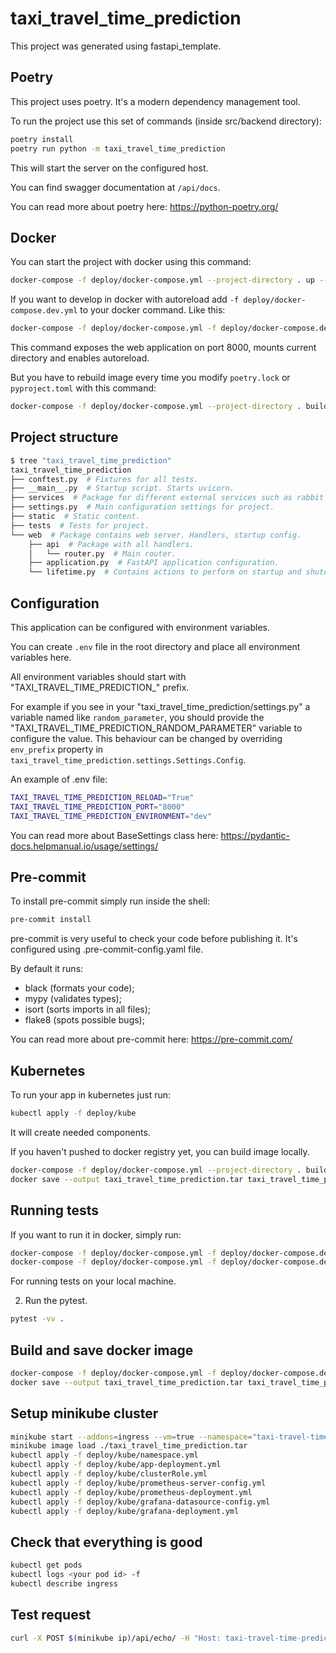 # taxi_travel_time_prediction

This project was generated using fastapi_template.

## Poetry

This project uses poetry. It's a modern dependency management
tool.

To run the project use this set of commands (inside src/backend directory):

```bash
poetry install
poetry run python -m taxi_travel_time_prediction
```

This will start the server on the configured host.

You can find swagger documentation at `/api/docs`.

You can read more about poetry here: https://python-poetry.org/

## Docker

You can start the project with docker using this command:

```bash
docker-compose -f deploy/docker-compose.yml --project-directory . up --build
```

If you want to develop in docker with autoreload add `-f deploy/docker-compose.dev.yml` to your docker command.
Like this:

```bash
docker-compose -f deploy/docker-compose.yml -f deploy/docker-compose.dev.yml --project-directory . up --build
```

This command exposes the web application on port 8000, mounts current directory and enables autoreload.

But you have to rebuild image every time you modify `poetry.lock` or `pyproject.toml` with this command:

```bash
docker-compose -f deploy/docker-compose.yml --project-directory . build
```

## Project structure

```bash
$ tree "taxi_travel_time_prediction"
taxi_travel_time_prediction
├── conftest.py  # Fixtures for all tests.
├── __main__.py  # Startup script. Starts uvicorn.
├── services  # Package for different external services such as rabbit or redis etc.
├── settings.py  # Main configuration settings for project.
├── static  # Static content.
├── tests  # Tests for project.
└── web  # Package contains web server. Handlers, startup config.
    ├── api  # Package with all handlers.
    │   └── router.py  # Main router.
    ├── application.py  # FastAPI application configuration.
    └── lifetime.py  # Contains actions to perform on startup and shutdown.
```

## Configuration

This application can be configured with environment variables.

You can create `.env` file in the root directory and place all
environment variables here.

All environment variables should start with "TAXI_TRAVEL_TIME_PREDICTION_" prefix.

For example if you see in your "taxi_travel_time_prediction/settings.py" a variable named like
`random_parameter`, you should provide the "TAXI_TRAVEL_TIME_PREDICTION_RANDOM_PARAMETER"
variable to configure the value. This behaviour can be changed by overriding `env_prefix` property
in `taxi_travel_time_prediction.settings.Settings.Config`.

An example of .env file:
```bash
TAXI_TRAVEL_TIME_PREDICTION_RELOAD="True"
TAXI_TRAVEL_TIME_PREDICTION_PORT="8000"
TAXI_TRAVEL_TIME_PREDICTION_ENVIRONMENT="dev"
```

You can read more about BaseSettings class here: https://pydantic-docs.helpmanual.io/usage/settings/

## Pre-commit

To install pre-commit simply run inside the shell:
```bash
pre-commit install
```

pre-commit is very useful to check your code before publishing it.
It's configured using .pre-commit-config.yaml file.

By default it runs:
* black (formats your code);
* mypy (validates types);
* isort (sorts imports in all files);
* flake8 (spots possible bugs);


You can read more about pre-commit here: https://pre-commit.com/

## Kubernetes
To run your app in kubernetes
just run:
```bash
kubectl apply -f deploy/kube
```

It will create needed components.

If you haven't pushed to docker registry yet, you can build image locally.

```bash
docker-compose -f deploy/docker-compose.yml --project-directory . build
docker save --output taxi_travel_time_prediction.tar taxi_travel_time_prediction:latest
```


## Running tests

If you want to run it in docker, simply run:

```bash
docker-compose -f deploy/docker-compose.yml -f deploy/docker-compose.dev.yml --project-directory . run --build --rm api pytest -vv .
docker-compose -f deploy/docker-compose.yml -f deploy/docker-compose.dev.yml --project-directory . down
```

For running tests on your local machine.


2. Run the pytest.
```bash
pytest -vv .
```

## Build and save docker image
```bash
docker-compose -f deploy/docker-compose.yml -f deploy/docker-compose.dev.yml --project-directory . build
docker save --output taxi_travel_time_prediction.tar taxi_travel_time_prediction:latest
```


## Setup minikube cluster
```bash
minikube start --addons=ingress --vm=true --namespace="taxi-travel-time-prediction"
minikube image load ./taxi_travel_time_prediction.tar
kubectl apply -f deploy/kube/namespace.yml
kubectl apply -f deploy/kube/app-deployment.yml
kubectl apply -f deploy/kube/clusterRole.yml
kubectl apply -f deploy/kube/prometheus-server-config.yml
kubectl apply -f deploy/kube/prometheus-deployment.yml
kubectl apply -f deploy/kube/grafana-datasource-config.yml
kubectl apply -f deploy/kube/grafana-deployment.yml
```


## Check that everything is good
```bash
kubectl get pods
kubectl logs <your pod id> -f
kubectl describe ingress
```


## Test request
```bash
curl -X POST $(minikube ip)/api/echo/ -H "Host: taxi-travel-time-prediction.local" -H "accept: application/json" -H "Content-Type: application/json" -d '{"message": "Hello, world!"}'
```
